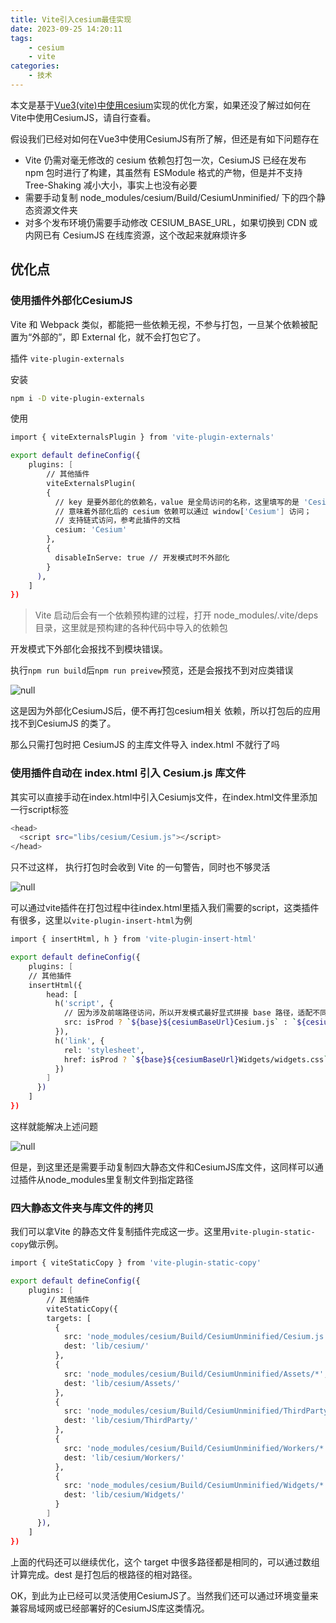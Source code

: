 ```yaml
---
title: Vite引入cesium最佳实现
date: 2023-09-25 14:20:11
tags:
    - cesium
    - vite
categories:
    - 技术
---
```


本文是基于[Vue3(vite)中使用cesium](/2023/08/04/Vue3中使用cesium/)实现的优化方案，如果还没了解过如何在Vite中使用CesiumJS，请自行查看。

假设我们已经对如何在Vue3中使用CesiumJS有所了解，但还是有如下问题存在

- Vite 仍需对毫无修改的 cesium 依赖包打包一次，CesiumJS 已经在发布 npm 包时进行了构建，其虽然有 ESModule 格式的产物，但是并不支持 Tree-Shaking 减小大小，事实上也没有必要
- 需要手动复制 node_modules/cesium/Build/CesiumUnminified/ 下的四个静态资源文件夹
- 对多个发布环境仍需要手动修改 CESIUM_BASE_URL，如果切换到 CDN 或内网已有 CesiumJS 在线库资源，这个改起来就麻烦许多

<!-- more -->

## 优化点

### 使用插件外部化CesiumJS

Vite 和 Webpack 类似，都能把一些依赖无视，不参与打包，一旦某个依赖被配置为“外部的”，即 External 化，就不会打包它了。

插件 `vite-plugin-externals`

安装

```bash
npm i -D vite-plugin-externals
```

使用

```bash
import { viteExternalsPlugin } from 'vite-plugin-externals'

export default defineConfig({
    plugins: [
        // 其他插件
        viteExternalsPlugin(
        {
          // key 是要外部化的依赖名，value 是全局访问的名称，这里填写的是 'Cesium'
          // 意味着外部化后的 cesium 依赖可以通过 window['Cesium'] 访问；
          // 支持链式访问，参考此插件的文档
          cesium: 'Cesium'
        },
        {
          disableInServe: true // 开发模式时不外部化
        }
      ),
    ]
})
```

> Vite 启动后会有一个依赖预构建的过程，打开 node_modules/.vite/deps 目录，这里就是预构建的各种代码中导入的依赖包

开发模式下外部化会报找不到模块错误。

执行`npm run build`后`npm run preivew`预览，还是会报找不到对应类错误

![null](https://s2.loli.net/2024/01/08/WLis2pfB1v3xmPQ.png)

这是因为外部化CesiumJS后，便不再打包cesium相关 依赖，所以打包后的应用找不到CesiumJS 的类了。

那么只需打包时把 CesiumJS 的主库文件导入 index.html 不就行了吗

### 使用插件自动在 index.html 引入 Cesium.js 库文件

其实可以直接手动在index.html中引入Cesiumjs文件，在index.html文件里添加一行script标签

```bash
<head>
  <script src="libs/cesium/Cesium.js"></script>
</head>
```

只不过这样， 执行打包时会收到 Vite 的一句警告，同时也不够灵活

![null](https://s2.loli.net/2024/01/08/Sqwy13slcka5Xnz.png)

可以通过vite插件在打包过程中往index.html里插入我们需要的script，这类插件有很多，这里以`vite-plugin-insert-html`为例

```bash
import { insertHtml, h } from 'vite-plugin-insert-html'

export default defineConfig({
    plugins: [
    // 其他插件
    insertHtml({
        head: [
          h('script', {
            // 因为涉及前端路径访问，所以开发模式最好显式拼接 base 路径，适配不同 base 路径的情况
            src: isProd ? `${base}${cesiumBaseUrl}Cesium.js` : `${cesiumBaseUrl}Cesium.js`
          }),
          h('link', {
            rel: 'stylesheet',
            href: isProd ? `${base}${cesiumBaseUrl}Widgets/widgets.css` : `${cesiumBaseUrl}Widgets/widgets.css`
          })
        ]
      })
    ]
})
```

这样就能解决上述问题

![null](https://s2.loli.net/2024/01/08/AB4JgxIKCFl1hLw.png)

但是，到这里还是需要手动复制四大静态文件和CesiumJS库文件，这同样可以通过插件从node_modules里复制文件到指定路径

### 四大静态文件夹与库文件的拷贝

我们可以拿Vite 的静态文件复制插件完成这一步。这里用`vite-plugin-static-copy`做示例。

```bash
import { viteStaticCopy } from 'vite-plugin-static-copy'

export default defineConfig({
    plugins: [
        // 其他插件
        viteStaticCopy({
        targets: [
          {
            src: 'node_modules/cesium/Build/CesiumUnminified/Cesium.js',
            dest: 'lib/cesium/'
          },
          {
            src: 'node_modules/cesium/Build/CesiumUnminified/Assets/*',
            dest: 'lib/cesium/Assets/'
          },
          {
            src: 'node_modules/cesium/Build/CesiumUnminified/ThirdParty/*',
            dest: 'lib/cesium/ThirdParty/'
          },
          {
            src: 'node_modules/cesium/Build/CesiumUnminified/Workers/*',
            dest: 'lib/cesium/Workers/'
          },
          {
            src: 'node_modules/cesium/Build/CesiumUnminified/Widgets/*',
            dest: 'lib/cesium/Widgets/'
          }
        ]
      }),
    ]
})
```

上面的代码还可以继续优化，这个 target 中很多路径都是相同的，可以通过数组计算完成。dest 是打包后的根路径的相对路径。

OK，到此为止已经可以灵活使用CesiumJS了。当然我们还可以通过环境变量来兼容局域网或已经部署好的CesiumJS库这类情况。
